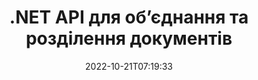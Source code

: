 ---
############################# Static ############################
layout: "product"
date: 2022-10-21T07:19:33
draft: false

product: "Merger"
product_tag: "merger"
platform: ".NET"
platform_tag: "net"

############################# Head ############################
head_title: "C# .NET Document Merging API | Об’єднати та розділити PDF Word Excel EPUB"
head_description: "API об’єднання документів C# .NET для об’єднання, розділення, заміни або видалення сторінок документа з форматів PDF, Microsoft Word, Excel, презентацій, Visio та зображень."

############################# Header ############################
title: ".NET API для об’єднання та розділення документів"
description: "API для об’єднання, розділення, заміни, обрізання або видалення документів, слайдів і діаграм у програмах .NET."
button:
    enable: true

############################# SubMenu ############################
submenu:
    enable: true
    
    left:
        img_alt: "GroupDocs.Merger for .NET"
        image: "https://www.groupdocs.cloud/templates/groupdocs/images/product-logos/groupdocs-merger-net.png"
        product: "GroupDocs.Merger"
        platform: ".NET"

    middle:
        button:
            # button loop
            - link: "#overview"
              text: "Огляд"

            # button loop
            - link: "#features"
              text: "Особливості"

            # button loop
            - link: "#support"
              text: "Підтримка"

            # button loop
            - link: "https://products.groupdocs.app/merger"
              text: "Демо"

            # button loop
            - link: "https://purchase.groupdocs.com/pricing/merger/net"
              text: "Ціноутворення"

    right:
        link_download: "https://downloads.groupdocs.com/merger"
        link_learn: "https://docs.groupdocs.com/merger/net/"
        link_buy: "https://purchase.groupdocs.com"

############################# Overview ############################
overview:
    enable: true
    content: |
      GroupDocs.Merger для .NET допомагає швидко розробляти бізнес-програми найвищого класу на C#, ASP.NET та інших технологіях .NET. Лише кілька рядків коду дозволять вашим програмам .NET об’єднувати, розділяти, змінювати порядок, міняти місцями, обрізати та видаляти одну сторінку чи набір сторінок документів, слайдів, зображень чи діаграм. Виконайте ці операції із захищеними файлами, установивши або знявши захист паролем відомих і невідомих форматів файлів.  

      Використовуючи GroupDocs.Merger для .NET, ви можете виконувати злиття; розділення та інші суміжні операції над окремими документами, а також пакетами документів. Програмне з’єднання файлів усіх популярних форматів, таких як Microsoft Word, Excel, PowerPoint, Visio, OpenDocument, PDF, XPS, TXT, CSV, електронна книга та формат файлів зображень.
    tabs:
      enable: true
      
      ## TAB ONE ##
      tab_one:
        description: |
          Нижче наведено огляд GroupDocs.Merger для .NET:
      
        left:
          enable: true
          icon: "fab fa-html5"
          title: "Операції з документами"
          content: |
            * Змінити порядок сторінок
            * Видалення або видалення сторінок
            * Розділити або розірвати документ
            * Поміняйте місцями або перемішайте будь-які дві сторінки
            * Обрізати одну або кілька сторінок
            * Об’єднайте декілька документів
        
        right:
          enable: true
          icon: "fab fa-html5"
          title: "Операції безпеки"
          content: |
            * Налаштувати безпеку документа
            * Перевірте стан безпеки документа
            * Встановити пароль для документа
            * Оновити пароль документа
            * Видалити пароль документа
      
      ## TAB TWO ##
      tab_two:
        description: |
          GroupDocs.Merger для .NET підтримує об’єднання таких [форматів файлів документів](https://docs.groupdocs.com/merger/net/supported-document-formats/):

        left:
          enable: true
          table:
            # table loop
            - title: "Microsoft Office"
              content: |
                * **Word:** DOC, DOCX, DOCM, DOT, DOTX, DOTM, RTF, TXT
                * **Excel:** XLS, XLSX, XLSM, XLSB, XLTM, XLT, XLTM, XLTX, XLAM, SXC, SpreadsheetML
                * **PowerPoint:** PPT, PPTX, PPS, PPSX, PPSM, POT, POTM, POTX, PPTM
                * **OneNote:** ONE

        right:
          enable: true
          table:
            # table loop
            - title: "OpenDocument та інші формати"
              content: |
                * **Формати OpenDocument**: ODT, OTT, ODP, OTP, ODS
                * **Фіксований макет**: PDF, XPS
                * **Зображення**: BMP, PNG, TIFF
                * **Веб**: HTML, MHT, MHTML
                * **Текст**: TXT, CSV, TSV
                * **LaTex**: TEX
                * **Електронна книга**: EPUB

      ## TAB THREE ##
      tab_three:
        description: |
          GroupDocs.Merger для .NET підтримує такі операційні системи, фреймворки та менеджери пакетів:
        
        left:
          enable: true
          table:
            # table loop
            - icon: "fab fa-windows"
              title: "Операційні системи"
              content: |
                * Робочий стіл Windows
                * Windows Server
                * Windows Azure
                * Linux

            # table loop
            - icon: "fas fa-code"
              title: "Підтримувані фреймворки"
              content: |
                * .NET Framework 2.0 або вище
                * Mono Framework 1.2 або вище
                * .NET Standard 2.0
                * .NET Core 2.0

        right:
          enable: true
          table:
            # table loop
            - icon: "fas fa-box"
              title: "Менеджер пакетів"
              content: |
                * NuGet

            # table loop
            - icon: "fas fa-tools"
              title: "Середовища розробки"
              content: |
                * Microsoft Visual Studio
                * Xamarin.Android
                * Xamarin.IOS
                * Xamarin.Mac
                * MonoDevelop

############################# Features ############################
features:
    enable: true
    title: "Функції GroupDocs.Merger для .NET"

    feature:
      # feature loop
      - icon: "fas fa-copy"
        content: "Комбінуйте та об’єднуйте кілька сторінок, слайдів і діаграм в один документ"
       
      # feature loop
      - icon: "fas fa-eye"
        content: "Розбивайте великі документи на кілька менших файлів"

      # feature loop
      - icon: "fas fa-bolt"
        content: "Переставляйте, перемішуйте та реорганізовуйте сторінки, слайди чи діаграми"
      
      # feature loop
      - icon: "fas fa-file-powerpoint"
        content: "Міняйте місцями дві сторінки, слайди або діаграми в документі"

      # feature loop
      - icon: "fas fa-code"
        content: "Обріжте документ, видаливши певні сторінки, слайди або діаграми"

      # feature loop
      - icon: "fas fa-cloud"
        content: "Видаліть окремі сторінки, слайди чи діаграми або кілька сторінок"

      # feature loop
      - icon: "fas fa-remove-format"
        content: "Зшивайте велику кількість документів пакетами"

      # feature loop
      - icon: "fas fa-comment-slash"
        content: "Програмно перевірте, чи документ захищено паролем"

      # feature loop
      - icon: "fas fa-location-arrow"
        content: "Встановити, скинути та видалити пароль відомих і невідомих форматів документів"

      # feature loop
      - icon: "fas fa-border-all"
        content: "Отримати список підтримуваних форматів файлів – формат файлу журналу розділення та об’єднання тексту (ERR)."

      # feature loop
      - icon: "fas fa-wrench"
        content: "Обертайте сторінки та змінюйте орієнтацію сторінок відомих і невідомих форматів"

      # feature loop
      - icon: "fas fa-columns"
        content: "Об’єднайте кілька файлів різних форматів у формати DOC, DOCX і XPS"

      # feature loop
      - icon: "fas fa-file-word"
        content: "Розбиття великих текстових файлів за номерами рядків"

      # feature loop
      - icon: "fas fa-envelope"
        content: "Отримайте представлення зображень сторінок документів і форматів сімейства діаграм"

      # feature loop
      - icon: "fas fa-print"
        content: "Об’єднайте зображення з кольором фону для порожнього чорного простору зображення"

      # feature loop
      - icon: "fas fa-file-archive"
        content: "Об’єднання різних типів документів (DOC, XLS, PPT тощо) в один файл PDF"

      # feature loop
      - icon: "fas fa-lock"
        content: "Легко імпортуйте об’єкти OLE у типи файлів Microsoft Word, Excel, презентації та OpenDocument"

      # feature loop
      - icon: "fas fa-file-code"
        content: "Додайте інші документи на сторінку діаграми за допомогою об’єктів OLE"

    more_feature:
      # more_feature_loop
      - title: "Видаліть потрібні сторінки з документів"
        content: |
          API GroupDocs.Merger для .NET допомагає видалити небажані сторінки з вашого документа.
      
      # more_feature_loop
      - title: "Застосувати трансформацію до відтвореного результату"
        content: "За допомогою GroupDocs.Merger для .NET API можна виконувати різні перетворення відтвореного вихідного документа. Ці параметри трансформації дають вам змогу контролювати спосіб представлення відтвореного результату для відображення. Доступні перетворення: опція повороту сторінки, опція зміни порядку сторінки та застосування текстового водяного знака."

      # more_feature_loop
      - title: "Перевірте пароль невідомого формату документа"
        content: "API GroupDocs.Merger для .NET дозволяє перевірити пароль документа, формат якого невідомий."

############################# Support ############################
support:
    enable: true

############################# Solutions ############################
solutions:
    enable: true
    title: "GroupDocs.Merger пропонує API об’єднання документів для інших популярних середовищ розробки"

    solution:
        # solution loop
        - img_alt: "GroupDocs.Merger для Java"
          image: "https://www.groupdocs.cloud/templates/groupdocs/images/product-logos/groupdocs-merger-java.png"
          product: "GroupDocs.Merger"
          platform: "Java"
          link: "/merger/java/"

############################# Back to top ###############################
back_to_top:
  enable: true
---